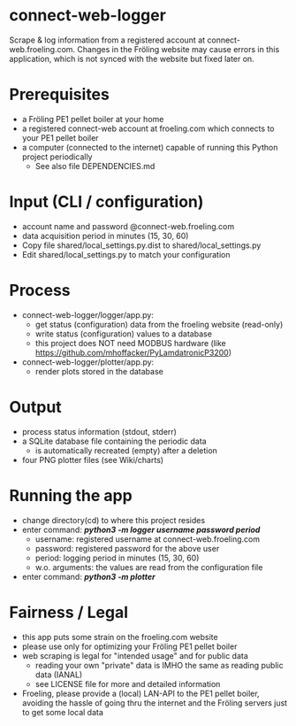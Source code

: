 # connect-web-logger
Scrape & log information from a registered account at connect-web.froeling.com.
Changes in the Fröling website may cause errors in this application, which is not synced with the website but fixed later on. 

# Prerequisites
- a Fröling PE1 pellet boiler at your home 
- a registered connect-web account at froeling.com which connects to your PE1 pellet boiler
- a computer (connected to the internet) capable of running this Python project periodically
  - See also file DEPENDENCIES.md

# Input (CLI / configuration)
- account name and password @connect-web.froeling.com
- data acquisition period in minutes (15, 30, 60)
- Copy file shared/local_settings.py.dist to shared/local_settings.py
- Edit shared/local_settings.py to match your configuration

# Process
- connect-web-logger/logger/app.py:
  - get status (configuration) data from the froeling website (read-only)
  - write status (configuration) values to a database
  - this project does NOT need MODBUS hardware (like https://github.com/mhoffacker/PyLamdatronicP3200)
- connect-web-logger/plotter/app.py:
  - render plots stored in the database 

# Output
- process status information (stdout, stderr)
- a SQLite database file containing the periodic data
  - is automatically recreated (empty) after a deletion
- four PNG plotter files (see Wiki/charts)

# Running the app
- change directory(cd) to where this project resides
- enter command: ***python3 -m logger username password period***
  - username: registered username at connect-web.froeling.com
  - password: registered password for the above user
  - period:   logging period in minutes (15, 30, 60)
  - w.o. arguments: the values are read from the configuration file
- enter command: ***python3 -m plotter***

# Fairness / Legal
- this app puts some strain on the froeling.com website
- please use only for optimizing your Fröling PE1 pellet boiler
- web scraping is legal for "intended usage" and for public data
  - reading your own "private" data is IMHO the same as reading public data (IANAL) 
  - see LICENSE file for more and detailed information
- Froeling, please provide a (local) LAN-API to the PE1 pellet boiler, avoiding the hassle of going thru the internet and the Fröling servers just to get some local data
  
  
